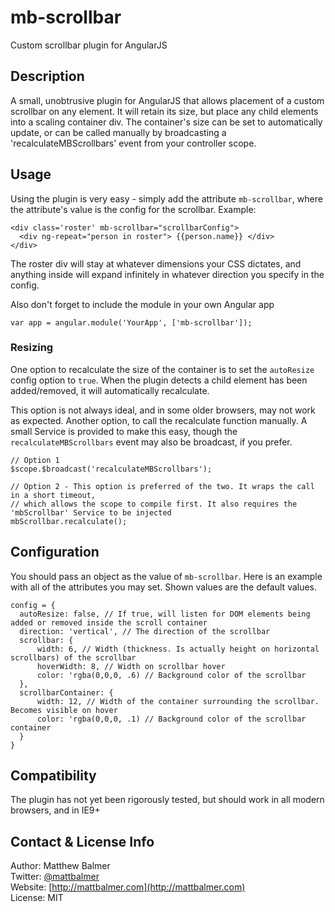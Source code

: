 mb-scrollbar
============

Custom scrollbar plugin for AngularJS

## Description

A small, unobtrusive plugin for AngularJS that allows placement of a custom scrollbar on any element. It will retain its size, but place any child elements into a scaling container div. The container's size can be set to automatically update, or can be called manually by broadcasting a 'recalculateMBScrollbars' event from your controller scope.

## Usage

Using the plugin is very easy - simply add the attribute `mb-scrollbar`, where the attribute's value is the config for the scrollbar. Example:

    <div class='roster' mb-scrollbar="scrollbarConfig">
      <div ng-repeat="person in roster"> {{person.name}} </div>
    </div>
  
The roster div will stay at whatever dimensions your CSS dictates, and anything inside will expand infinitely in whatever direction you specify in the config.

Also don't forget to include the module in your own Angular app

    var app = angular.module('YourApp', ['mb-scrollbar']);

### Resizing

One option to recalculate the size of the container is to set the `autoResize` config option to `true`. When the plugin detects a child element has been added/removed, it will automatically recalculate.

This option is not always ideal, and in some older browsers, may not work as expected. Another option, to call the recalculate function manually. A small Service is provided to make this easy, though the `recalculateMBScrollbars` event may also be broadcast, if you prefer.

    // Option 1
    $scope.$broadcast('recalculateMBScrollbars');

    // Option 2 - This option is preferred of the two. It wraps the call in a short timeout,
    // which allows the scope to compile first. It also requires the 'mbScrollbar' Service to be injected
    mbScrollbar.recalculate();

## Configuration

You should pass an object as the value of `mb-scrollbar`. Here is an example with all of the attributes you may set. Shown values are the default values.

    config = {
      autoResize: false, // If true, will listen for DOM elements being added or removed inside the scroll container
      direction: 'vertical', // The direction of the scrollbar
      scrollbar: {  
          width: 6, // Width (thickness. Is actually height on horizontal scrollbars) of the scrollbar
          hoverWidth: 8, // Width on scrollbar hover
          color: 'rgba(0,0,0, .6) // Background color of the scrollbar
      },
      scrollbarContainer: {
          width: 12, // Width of the container surrounding the scrollbar. Becomes visible on hover
          color: 'rgba(0,0,0, .1) // Background color of the scrollbar container
      }
    }
    
## Compatibility

The plugin has not yet been rigorously tested, but should work in all modern browsers, and in IE9+
    
## Contact & License Info

Author: Matthew Balmer  
Twitter: [@mattbalmer](http://twitter.com/mattbalmer)  
Website: [http://mattbalmer.com](http://mattbalmer.com)  
License: MIT
